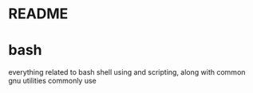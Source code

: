 README
======
# bash
everything related to bash shell using and scripting, along with common gnu utilities commonly use